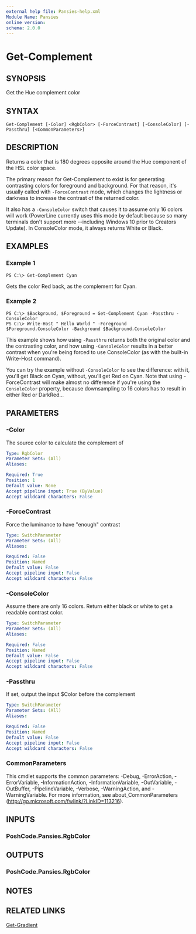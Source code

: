 ```yaml
---
external help file: Pansies-help.xml
Module Name: Pansies
online version: 
schema: 2.0.0
---
```


# Get-Complement

## SYNOPSIS
Get the Hue complement color

## SYNTAX

```
Get-Complement [-Color] <RgbColor> [-ForceContrast] [-ConsoleColor] [-Passthru] [<CommonParameters>]
```

## DESCRIPTION
Returns a color that is 180 degrees opposite around the Hue component of the HSL color space.

The primary reason for Get-Complement to exist is for generating contrasting colors for foreground and background. For that reason, it's usually called with `-ForceContrast` mode, which changes the lightness or darkness to increase the contrast of the returned color.

It also has a `-ConsoleColor` switch that causes it to assume only 16 colors will work (PowerLine currently uses this mode by default because so many terminals don't support more --including Windows 10 prior to Creators Update). In ConsoleColor mode, it always returns White or Black.

## EXAMPLES

### Example 1
```
PS C:\> Get-Complement Cyan
```

Gets the color Red back, as the complement for Cyan.

### Example 2
```
PS C:\> $Background, $Foreground = Get-Complement Cyan -Passthru -ConsoleColor
PS C:\> Write-Host " Hello World " -Foreground $Foreground.ConsoleColor -Background $Background.ConsoleColor
```

This example shows how using `-Passthru` returns both the original color and the contrasting color, and how using `-ConsoleColor` results in a better contrast when you're being forced to use ConsoleColor (as with the built-in Write-Host command).

You can try the example without `-ConsoleColor` to see the difference: with it, you'll get Black on Cyan, without, you'll get Red on Cyan. Note that using -ForceContrast will make almost no difference if you're using the `ConsoleColor` property, because downsampling to 16 colors has to result in either Red or DarkRed...

## PARAMETERS

### -Color
The source color to calculate the complement of

```yaml
Type: RgbColor
Parameter Sets: (All)
Aliases: 

Required: True
Position: 1
Default value: None
Accept pipeline input: True (ByValue)
Accept wildcard characters: False
```

### -ForceContrast
Force the luminance to have "enough" contrast

```yaml
Type: SwitchParameter
Parameter Sets: (All)
Aliases: 

Required: False
Position: Named
Default value: False
Accept pipeline input: False
Accept wildcard characters: False
```

### -ConsoleColor
Assume there are only 16 colors. Return either black or white to get a readable contrast color.

```yaml
Type: SwitchParameter
Parameter Sets: (All)
Aliases: 

Required: False
Position: Named
Default value: False
Accept pipeline input: False
Accept wildcard characters: False
```

### -Passthru
If set, output the input $Color before the complement

```yaml
Type: SwitchParameter
Parameter Sets: (All)
Aliases: 

Required: False
Position: Named
Default value: False
Accept pipeline input: False
Accept wildcard characters: False
```

### CommonParameters
This cmdlet supports the common parameters: -Debug, -ErrorAction, -ErrorVariable, -InformationAction, -InformationVariable, -OutVariable, -OutBuffer, -PipelineVariable, -Verbose, -WarningAction, and -WarningVariable. For more information, see about_CommonParameters (http://go.microsoft.com/fwlink/?LinkID=113216).

## INPUTS

### PoshCode.Pansies.RgbColor

## OUTPUTS

### PoshCode.Pansies.RgbColor

## NOTES

## RELATED LINKS

[Get-Gradient](Get-Gradient.md)